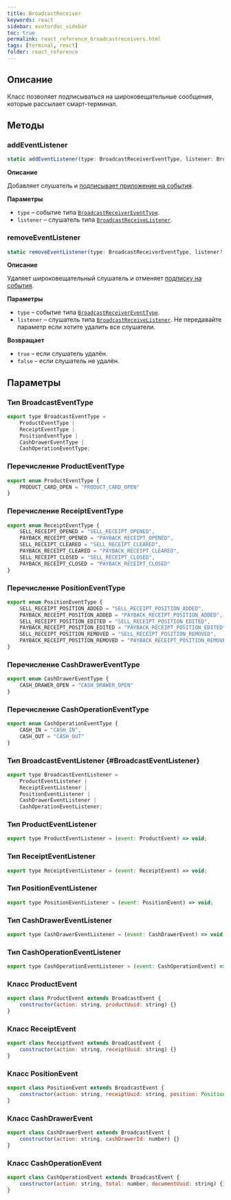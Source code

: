 ```yaml
---
title: BroadcastReceiver
keywords: react
sidebar: evotordoc_sidebar
toc: true
permalink: react_reference_broadcastreceivers.html
tags: [terminal, react]
folder: react_reference
---
```


## Описание

Класс позволяет подписываться на широковещательные сообщения, которые рассылает смарт-терминал.

## Методы

### addEventListener

```js
static addEventListener(type: BroadcastReceiverEventType, listener: BroadcastReceiveListener): void
```

**Описание**

Добавляет слушатель и [подписывает приложение на события](./doc_react_interactiontypes.html#eventsubscription).

**Параметры**

* `type` – событие типа [`BroadcastReceiverEventType`](./react_reference_broadcastreceivers.html#BroadcastReceiverEventType).
* `listener` – слушатель типа [`BroadcastReceiveListener`](./react_reference_broadcastreceivers.html#BroadcastEventListener).

### removeEventListener

```js
static removeEventListener(type: BroadcastReceiverEventType, listener?: BroadcastReceiveListener): boolean
```

**Описание**

Удаляет широковещательный слушатель и отменяет [подписку на события](./doc_react_interactiontypes.html#eventsubscription).

**Параметры**

* `type` – событие типа [`BroadcastReceiverEventType`](./react_reference_broadcastreceivers.html#BroadcastReceiverEventType).
* `listener` – слушатель типа [`BroadcastReceiveListener`](./react_reference_broadcastreceivers.html#BroadcastEventListener). Не передавайте параметр если хотите удалить все слушатели.

**Возвращает**

* `true` – если слушатель удалён.
* `false` – если слушатель не удалён.

## Параметры


### Тип BroadcastEventType

```js
export type BroadcastEventType =
    ProductEventType |
    ReceiptEventType |
    PositionEventType |
    CashDrawerEventType |
    CashOperationEventType;
```

### Перечисление ProductEventType

```js
export enum ProductEventType {
    PRODUCT_CARD_OPEN = "PRODUCT_CARD_OPEN"
}
```

### Перечисление ReceiptEventType

```js
export enum ReceiptEventType {
    SELL_RECEIPT_OPENED = "SELL_RECEIPT_OPENED",
    PAYBACK_RECEIPT_OPENED = "PAYBACK_RECEIPT_OPENED",
    SELL_RECEIPT_CLEARED = "SELL_RECEIPT_CLEARED",
    PAYBACK_RECEIPT_CLEARED = "PAYBACK_RECEIPT_CLEARED",
    SELL_RECEIPT_CLOSED = "SELL_RECEIPT_CLOSED",
    PAYBACK_RECEIPT_CLOSED = "PAYBACK_RECEIPT_CLOSED"
}
```

### Перечисление PositionEventType

```js
export enum PositionEventType {
    SELL_RECEIPT_POSITION_ADDED = "SELL_RECEIPT_POSITION_ADDED",
    PAYBACK_RECEIPT_POSITION_ADDED = "PAYBACK_RECEIPT_POSITION_ADDED",
    SELL_RECEIPT_POSITION_EDITED = "SELL_RECEIPT_POSITION_EDITED",
    PAYBACK_RECEIPT_POSITION_EDITED = "PAYBACK_RECEIPT_POSITION_EDITED",
    SELL_RECEIPT_POSITION_REMOVED = "SELL_RECEIPT_POSITION_REMOVED",
    PAYBACK_RECEIPT_POSITION_REMOVED = "PAYBACK_RECEIPT_POSITION_REMOVED"
}
```

### Перечисление CashDrawerEventType

```js
export enum CashDrawerEventType {
    CASH_DRAWER_OPEN = "CASH_DRAWER_OPEN"
}
```

### Перечисление CashOperationEventType

```js
export enum CashOperationEventType {
    CASH_IN = "CASH_IN",
    CASH_OUT = "CASH_OUT"
}
```

### Тип BroadcastEventListener {#BroadcastEventListener}

```js
export type BroadcastEventListener =
    ProductEventListener |
    ReceiptEventListener |
    PositionEventListener |
    CashDrawerEventListener |
    CashOperationEventListener;
```

### Тип ProductEventListener

```js
export type ProductEventListener = (event: ProductEvent) => void;
```

### Тип ReceiptEventListener

```js
export type ReceiptEventListener = (event: ReceiptEvent) => void;
```

### Тип PositionEventListener

```js
export type PositionEventListener = (event: PositionEvent) => void;
```

### Тип CashDrawerEventListener

```js
export type CashDrawerEventListener = (event: CashDrawerEvent) => void;
```

### Тип CashOperationEventListener

```js
export type CashOperationEventListener = (event: CashOperationEvent) => void;
```

### Класс ProductEvent

```js
export class ProductEvent extends BroadcastEvent {
    constructor(action: string, productUuid: string) {}
}
```

### Класс ReceiptEvent

```js
export class ReceiptEvent extends BroadcastEvent {
    constructor(action: string, receiptUuid: string) {}
}
```

### Класс PositionEvent

```js
export class PositionEvent extends BroadcastEvent {
    constructor(action: string, receiptUuid: string, position: Position) {}
}
```

### Класс CashDrawerEvent

```js
export class CashDrawerEvent extends BroadcastEvent {
    constructor(action: string, cashDrawerId: number) {}
}
```

### Класс CashOperationEvent

```js
export class CashOperationEvent extends BroadcastEvent {
    constructor(action: string, total: number, documentUuid: string) {}
}
```

